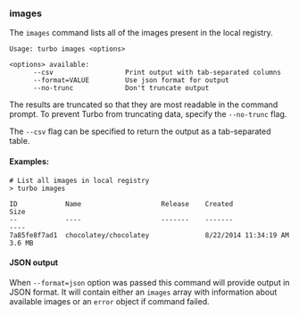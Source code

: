 ### images

The `images` command lists all of the images present in the local registry. 

```
Usage: turbo images <options>

<options> available:
      --csv                  Print output with tab-separated columns
      --format=VALUE         Use json format for output
      --no-trunc             Don't truncate output
```

The results are truncated so that they are most readable in the command prompt. To prevent Turbo from truncating data, specify the `--no-trunc` flag. 

The `--csv` flag can be specified to return the output as a tab-separated table. 

#### Examples:

```
# List all images in local registry
> turbo images

ID 			  Name  				  Release	 Created 				Size
-- 			  ----  				  -------    -------    			----
7a85fe8f7ad1  chocolatey/chocolatey              8/22/2014 11:34:19 AM  3.6 MB
```

#### JSON output

When `--format=json` option was passed this command will provide output in JSON format. It will contain either an `images` array with information about available images or an `error` object if command failed.